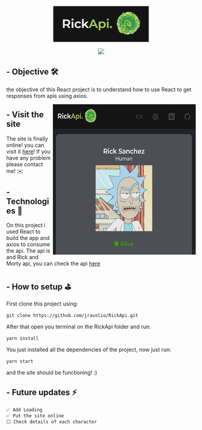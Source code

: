<div align="center">
<img src="./src/assets/logo.png"/>
</div>
<div align="center">

<p>    </p>
<img src="https://img.shields.io/badge/React-20232A?style=for-the-badge&logo=react&logoColor=61DAFB"/>
</div>



## -  Objective 🛠️
the objective of this React project is to understand how to use React to get responses from apis using axios.


<img align='right' width="380" height="400" src="./src/assets/homepage.png" />

## - Visit the site
The site is finally online! you can visit it [here](https://rickapireact.netlify.app/)! If you have any problem please contact me! ✉️

## - Technologies 🚀️
On this project i used React to build the app and axios to consume the api. The api is and Rick and Morty api, you can check the api [here](https://rickandmortyapi.com/)

## - How to setup ⛳
First clone this project using:
```
git clone https://github.com/jravolio/RickApi.git
```
After that open you terminal on the RickApi folder and run:
```
yarn install
```
You just installed all the dependencies of the project, now just run:
```
yarn start
```

and the site should be functioning! :)


## - Future updates ⚡
```
✅ Add Loading
✅ Put the site online
⬜️ Check details of each character
```

